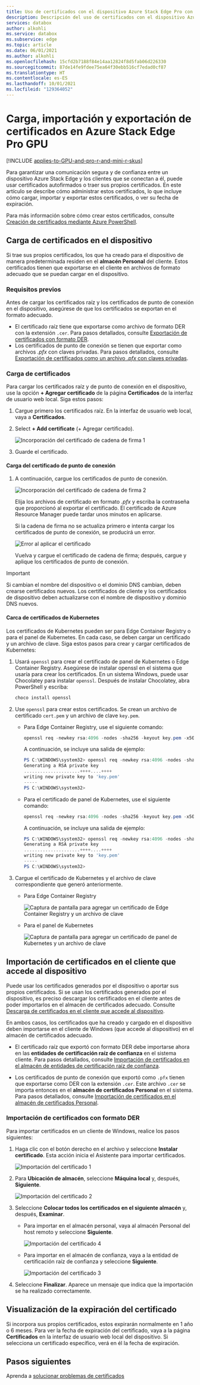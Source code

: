 ```yaml
---
title: Uso de certificados con el dispositivo Azure Stack Edge Pro con GPU | Microsoft Docs
description: Descripción del uso de certificados con el dispositivo Azure Stack Edge Pro con GPU, por ejemplo, por qué usarlos, qué tipo usar y cómo cargarlos en el dispositivo.
services: databox
author: alkohli
ms.service: databox
ms.subservice: edge
ms.topic: article
ms.date: 06/01/2021
ms.author: alkohli
ms.openlocfilehash: 15cfd2b7188f84e14aa12824f8d5fab06d226330
ms.sourcegitcommit: 87de14fe9fdee75ea64f30ebb516cf7edad0cf87
ms.translationtype: HT
ms.contentlocale: es-ES
ms.lasthandoff: 10/01/2021
ms.locfileid: "129364052"
---
```

# <a name="upload-import-and-export-certificates-on-azure-stack-edge-pro-gpu"></a>Carga, importación y exportación de certificados en Azure Stack Edge Pro GPU

[!INCLUDE [applies-to-GPU-and-pro-r-and-mini-r-skus](../../includes/azure-stack-edge-applies-to-gpu-pro-r-mini-r-sku.md)]

Para garantizar una comunicación segura y de confianza entre un dispositivo Azure Stack Edge y los clientes que se conectan a él, puede usar certificados autofirmados o traer sus propios certificados. En este artículo se describe cómo administrar estos certificados, lo que incluye cómo cargar, importar y exportar estos certificados, o ver su fecha de expiración.

Para más información sobre cómo crear estos certificados, consulte [Creación de certificados mediante Azure PowerShell](azure-stack-edge-gpu-create-certificates-powershell.md).


## <a name="upload-certificates-on-your-device"></a>Carga de certificados en el dispositivo

Si trae sus propios certificados, los que ha creado para el dispositivo de manera predeterminada residen en el **almacén Personal** del cliente. Estos certificados tienen que exportarse en el cliente en archivos de formato adecuado que se puedan cargar en el dispositivo.


### <a name="prerequisites"></a>Requisitos previos

Antes de cargar los certificados raíz y los certificados de punto de conexión en el dispositivo, asegúrese de que los certificados se exportan en el formato adecuado.

- El certificado raíz tiene que exportarse como archivo de formato DER con la extensión `.cer`. Para pasos detallados, consulte [Exportación de certificados con formato DER](azure-stack-edge-gpu-prepare-certificates-device-upload.md#export-certificates-as-der-format).
- Los certificados de punto de conexión se tienen que exportar como archivos *.pfx* con claves privadas. Para pasos detallados, consulte [ Exportación de certificados como un archivo *.pfx* con claves privadas](azure-stack-edge-gpu-prepare-certificates-device-upload.md#export-certificates-as-pfx-format-with-private-key). 

### <a name="upload-certificates"></a>Carga de certificados 

Para cargar los certificados raíz y de punto de conexión en el dispositivo, use la opción **+ Agregar certificado** de la página **Certificados** de la interfaz de usuario web local. Siga estos pasos:

1. Cargue primero los certificados raíz. En la interfaz de usuario web local, vaya a **Certificados**.
1. Select **+ Add certificate** (+ Agregar certificado).

    ![Incorporación del certificado de cadena de firma 1](media/azure-stack-edge-gpu-manage-certificates/add-cert-1.png)

1. Guarde el certificado.

#### <a name="upload-endpoint-certificate"></a>Carga del certificado de punto de conexión

1. A continuación, cargue los certificados de punto de conexión. 

    ![Incorporación del certificado de cadena de firma 2](media/azure-stack-edge-gpu-manage-certificates/add-cert-2.png)

    Elija los archivos de certificado en formato *.pfx* y escriba la contraseña que proporcionó al exportar el certificado. El certificado de Azure Resource Manager puede tardar unos minutos en aplicarse.

    Si la cadena de firma no se actualiza primero e intenta cargar los certificados de punto de conexión, se producirá un error.

    ![Error al aplicar el certificado](media/azure-stack-edge-gpu-manage-certificates/apply-cert-error-1.png)

    Vuelva y cargue el certificado de cadena de firma; después, cargue y aplique los certificados de punto de conexión.

> [!IMPORTANT]
> Si cambian el nombre del dispositivo o el dominio DNS cambian, deben crearse certificados nuevos. Los certificados de cliente y los certificados de dispositivo deben actualizarse con el nombre de dispositivo y dominio DNS nuevos. 

#### <a name="upload-kubernetes-certificates"></a>Carca de certificados de Kubernetes

Los certificados de Kubernetes pueden ser para Edge Container Registry o para el panel de Kubernetes. En cada caso, se deben cargar un certificado y un archivo de clave. Siga estos pasos para crear y cargar certificados de Kubernetes:


1. Usará `openssl` para crear el certificado de panel de Kubernetes o Edge Container Registry. Asegúrese de instalar openssl en el sistema que usaría para crear los certificados. En un sistema Windows, puede usar Chocolatey para instalar `openssl`. Después de instalar Chocolatey, abra PowerShell y escriba:
    
    ```powershell
    choco install openssl
    ```
1. Use `openssl` para crear estos certificados. Se crean un archivo de certificado `cert.pem` y un archivo de clave `key.pem`.  

    - Para Edge Container Registry, use el siguiente comando:
    
        ```powershell
        openssl req -newkey rsa:4096 -nodes -sha256 -keyout key.pem -x509 -days 365 -out cert.pem -subj "/CN=<ecr.endpoint-suffix>"
        ``` 
        A continuación, se incluye una salida de ejemplo: 

        ```powershell
        PS C:\WINDOWS\system32> openssl req -newkey rsa:4096 -nodes -sha256 -keyout key.pem -x509 -days 365 -out cert.pem -subj "/CN=ecr.dbe-1d6phq2.microsoftdatabox.com"
        Generating a RSA private key
        .....................++++....++++
        writing new private key to 'key.pem'
        -----
        PS C:\WINDOWS\system32>
        ```    
    - Para el certificado de panel de Kubernetes, use el siguiente comando:  
     
        ```powershell
        openssl req -newkey rsa:4096 -nodes -sha256 -keyout key.pem -x509 -days 365 -out cert.pem -subj "/CN=<<kubernetes-dashboard.endpoint-suffix> OR <endpoint-suffix>>"
        ```
        A continuación, se incluye una salida de ejemplo: 

        ```powershell
        PS C:\WINDOWS\system32> openssl req -newkey rsa:4096 -nodes -sha256 -keyout key.pem -x509 -days 365 -out cert.pem -subj "/CN=kubernetes-dashboard.dbe-1d8phq2.microsoftdatabox.com"
        Generating a RSA private key
        .....................++++....++++
        writing new private key to 'key.pem'
        -----
        PS C:\WINDOWS\system32>
        ```          
1. Cargue el certificado de Kubernetes y el archivo de clave correspondiente que generó anteriormente.
    
    - Para Edge Container Registry
    
        ![Captura de pantalla para agregar un certificado de Edge Container Registry y un archivo de clave](media/azure-stack-edge-gpu-manage-certificates/add-cert-3.png)      

    - Para el panel de Kubernetes     

        ![Captura de pantalla para agregar un certificado de panel de Kubernetes y un archivo de clave](media/azure-stack-edge-gpu-manage-certificates/add-cert-4.png) 

## <a name="import-certificates-on-the-client-accessing-the-device"></a>Importación de certificados en el cliente que accede al dispositivo

Puede usar los certificados generados por el dispositivo o aportar sus propios certificados. Si se usan los certificados generados por el dispositivo, es preciso descargar los certificados en el cliente antes de poder importarlos en el almacén de certificados adecuado. Consulte [Descarga de certificados en el cliente que accede al dispositivo](azure-stack-edge-gpu-deploy-configure-certificates.md#generate-device-certificates).

En ambos casos, los certificados que ha creado y cargado en el dispositivo deben importarse en el cliente de Windows (que accede al dispositivo) en el almacén de certificados adecuado. 

- El certificado raíz que exportó con formato DER debe importarse ahora en las **entidades de certificación raíz de confianza** en el sistema cliente. Para pasos detallados, consulte [Importación de certificados en el almacén de entidades de certificación raíz de confianza](#import-certificates-as-der-format).

- Los certificados de punto de conexión que exportó como `.pfx` tienen que exportarse como DER con la extensión `.cer`. Este archivo `.cer` se importa entonces en el **almacén de certificados Personal** en el sistema. Para pasos detallados, consulte [Importación de certificados en el almacén de certificados Personal](#import-certificates-as-der-format).

### <a name="import-certificates-as-der-format"></a>Importación de certificados con formato DER 

Para importar certificados en un cliente de Windows, realice los pasos siguientes:

1. Haga clic con el botón derecho en el archivo y seleccione **Instalar certificado**. Esta acción inicia el Asistente para importar certificados.

    ![Importación del certificado 1](media/azure-stack-edge-gpu-manage-certificates/import-cert-1.png)

2. Para **Ubicación de almacén**, seleccione **Máquina local** y, después, **Siguiente**.

    ![Importación del certificado 2](media/azure-stack-edge-gpu-manage-certificates/import-cert-2.png)

3. Seleccione **Colocar todos los certificados en el siguiente almacén** y, después, **Examinar**. 

    - Para importar en el almacén personal, vaya al almacén Personal del host remoto y seleccione **Siguiente**.

        ![Importación del certificado 4](media/azure-stack-edge-gpu-manage-certificates/import-cert-4.png)


    - Para importar en el almacén de confianza, vaya a la entidad de certificación raíz de confianza y seleccione **Siguiente**.

        ![Importación del certificado 3](media/azure-stack-edge-gpu-manage-certificates/import-cert-3.png)

 
4. Seleccione **Finalizar**. Aparece un mensaje que indica que la importación se ha realizado correctamente.


## <a name="view-certificate-expiry"></a>Visualización de la expiración del certificado

Si incorpora sus propios certificados, estos expirarán normalmente en 1 año o 6 meses. Para ver la fecha de expiración del certificado, vaya a la página **Certificados** en la interfaz de usuario web local del dispositivo. Si selecciona un certificado específico, verá en él la fecha de expiración.


## <a name="next-steps"></a>Pasos siguientes

Aprenda a [solucionar problemas de certificados](azure-stack-edge-gpu-certificate-troubleshooting.md)
